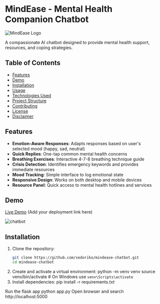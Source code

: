 # MindEase - Mental Health Companion Chatbot

![MindEase Logo](https://img.icons8.com/color/96/000000/mental-health.png)

A compassionate AI chatbot designed to provide mental health support, resources, and coping strategies.

## Table of Contents
- [Features](#features)
- [Demo](#demo)
- [Installation](#installation)
- [Usage](#usage)
- [Technologies Used](#technologies-used)
- [Project Structure](#project-structure)
- [Contributing](#contributing)
- [License](#license)
- [Disclaimer](#disclaimer)

## Features

- **Emotion-Aware Responses**: Adapts responses based on user's selected mood (happy, sad, neutral)
- **Quick Replies**: One-tap common mental health concerns
- **Breathing Exercises**: Interactive 4-7-8 breathing technique guide
- **Crisis Detection**: Identifies emergency keywords and provides immediate resources
- **Mood Tracking**: Simple interface to log emotional state
- **Responsive Design**: Works on both desktop and mobile devices
- **Resource Panel**: Quick access to mental health hotlines and services

## Demo

[Live Demo](#) (Add your deployment link here)


![chatbot](https://github.com/user-attachments/assets/e59572ee-5429-4296-ad32-56aaabdb5712)


## Installation

1. Clone the repository:
   ```bash
   git clone https://github.com/sedoriko/mindease-chatbot.git
   cd mindease-chatbot
2. Create and activate a virtual environment:
   python -m venv venv
   source venv/bin/activate  # On Windows use `venv\Scripts\activate`
3. Install dependencies:
   pip install -r requirements.txt

Run the flask app 
  python app.py
Open browser and search
  http://localhost:5000
